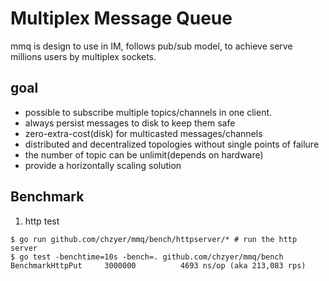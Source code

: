 # Multiplex Message Queue

mmq is design to use in IM, follows pub/sub model, to achieve serve millions users by multiplex sockets.

## goal
* possible to subscribe multiple topics/channels in one client.
* always persist messages to disk to keep them safe
* zero-extra-cost(disk) for multicasted messages/channels
* distributed and decentralized topologies without single points of failure
* the number of topic can be unlimit(depends on hardware)
* provide a horizontally scaling solution

## Benchmark

1. http test
```
$ go run github.com/chzyer/mmq/bench/httpserver/* # run the http server
$ go test -benchtime=10s -bench=. github.com/chzyer/mmq/bench
BenchmarkHttpPut	 3000000	      4693 ns/op (aka 213,083 rps)
```
